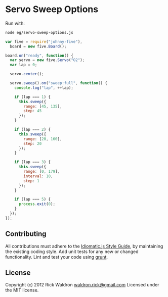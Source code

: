 # Servo Sweep Options

Run with:
```bash
node eg/servo-sweep-options.js
```


```javascript
var five = require("johnny-five"),
  board = new five.Board();

board.on("ready", function() {
  var servo = new five.Servo("O2");
  var lap = 0;

  servo.center();

  servo.sweep().on("sweep:full", function() {
    console.log("lap", ++lap);

    if (lap === 1) {
      this.sweep({
        range: [45, 135],
        step: 45
      });
    }

    if (lap === 2) {
      this.sweep({
        range: [20, 160],
        step: 20
      });
    }

    if (lap === 3) {
      this.sweep({
        range: [0, 179],
        interval: 10,
        step: 1
      });
    }

    if (lap === 5) {
      process.exit(0);
    }
  });
});

```













## Contributing
All contributions must adhere to the [Idiomatic.js Style Guide](https://github.com/rwldrn/idiomatic.js),
by maintaining the existing coding style. Add unit tests for any new or changed functionality. Lint and test your code using [grunt](https://github.com/cowboy/grunt).

## License
Copyright (c) 2012 Rick Waldron <waldron.rick@gmail.com>
Licensed under the MIT license.
